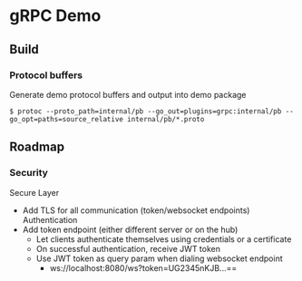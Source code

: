 # gRPC Demo

## Build
### Protocol buffers
Generate demo protocol buffers and output into demo package
```
$ protoc --proto_path=internal/pb --go_out=plugins=grpc:internal/pb --go_opt=paths=source_relative internal/pb/*.proto
```

## Roadmap
### Security
Secure Layer
- Add TLS for all communication (token/websocket endpoints)
Authentication
- Add token endpoint (either different server or on the hub)
  - Let clients authenticate themselves using credentials or a certificate
  - On successful authentication, receive JWT token
  - Use JWT token as query param when dialing websocket endpoint
    - ws://localhost:8080/ws?token=UG2345nKJB...==

